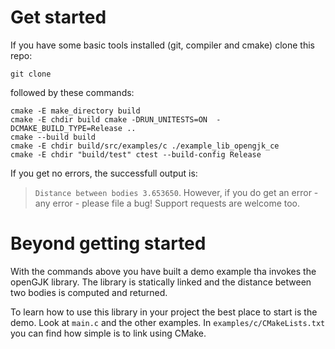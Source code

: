 <!--                        _____      _ _  __                                      >
<                          / ____|    | | |/ /                                      >
<    ___  _ __   ___ _ __ | |  __     | | ' /                                       >
<   / _ \| '_ \ / _ \ '_ \| | |_ |_   | |  <                                        >
<  | (_) | |_) |  __/ | | | |__| | |__| | . \                                       >
<   \___/| .__/ \___|_| |_|\_____|\____/|_|\_\                                      >
<        | |                                                                        >
<        |_|                                                                        >
<                                                                                   >
< Copyright 2022 Mattia Montanari, University of Oxford                             >
<                                                                                   >
< This program is free software: you can redistribute it and/or modify it under     >
< the terms of the GNU General Public License as published by the Free Software     >
< Foundation, either version 3 of the License. You should have received a copy      >
< of the GNU General Public License along with this program. If not, visit          >
<                                                                                   >
<     https://www.gnu.org/licenses/                                                 >
<                                                                                   >
< This program is distributed in the hope that it will be useful, but WITHOUT       >
< ANY WARRANTY; without even the implied warranty of MERCHANTABILITY or FITNESS     >
< FOR A PARTICULAR PURPOSE. See GNU General Public License for details.           -->


# Get started

If you have some basic tools installed (git, compiler and cmake) clone this repo:

```
git clone 
```

followed by these commands:

```
cmake -E make_directory build
cmake -E chdir build cmake -DRUN_UNITESTS=ON  -DCMAKE_BUILD_TYPE=Release .. 
cmake --build build 
cmake -E chdir build/src/examples/c ./example_lib_opengjk_ce
cmake -E chdir "build/test" ctest --build-config Release
```

If you get no errors, the successfull output is:
> `Distance between bodies 3.653650`. 
However, if you do get an error - any error - please file a bug! Support requests are welcome too.

# Beyond getting started

With the commands above you have built a demo example tha invokes the openGJK library. The library is statically linked and the distance between two bodies is computed and returned. 

To learn how to use this library in your project the best place to start is the demo. Look at `main.c` and the other examples. In `examples/c/CMakeLists.txt` you can find how simple is to link using CMake.